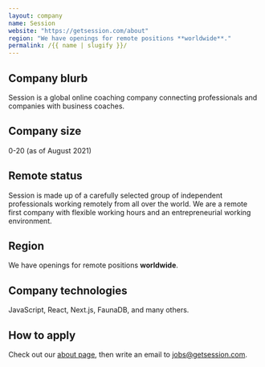 ```yaml
---
layout: company
name: Session
website: "https://getsession.com/about"
region: "We have openings for remote positions **worldwide**."
permalink: /{{ name | slugify }}/
---
```


## Company blurb

Session is a global online coaching company connecting professionals and companies with business coaches.

## Company size

0-20 (as of August 2021)

## Remote status

Session is made up of a carefully selected group of independent professionals working remotely from all over the world. 
We are a remote first company with flexible working hours and an entrepreneurial working environment.

## Region

We have openings for remote positions **worldwide**.

## Company technologies

JavaScript, React, Next.js, FaunaDB, and many others.

## How to apply

Check out our [about page](https://getsession.com/about), then write an email to jobs@getsession.com.